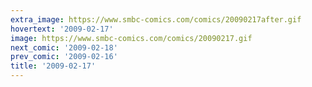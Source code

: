 ```yaml
---
extra_image: https://www.smbc-comics.com/comics/20090217after.gif
hovertext: '2009-02-17'
image: https://www.smbc-comics.com/comics/20090217.gif
next_comic: '2009-02-18'
prev_comic: '2009-02-16'
title: '2009-02-17'
---
```


